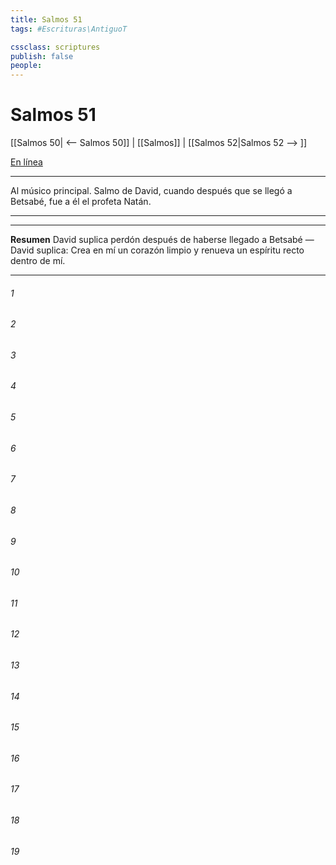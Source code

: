 ```yaml
---
title: Salmos 51
tags: #Escrituras\AntiguoT

cssclass: scriptures
publish: false
people:
---
```


# Salmos 51
[[Salmos 50| <-- Salmos 50]] | [[Salmos]] | [[Salmos 52|Salmos 52 --> ]]

[En línea](https://churchofjesuschrist.org/study/scriptures/ot/ps/51?lang=spa)

---
Al músico principal. Salmo de David, cuando después que se llegó a Betsabé, fue a él el profeta Natán.

---

---
__Resumen__
David suplica perdón después de haberse llegado a Betsabé — David suplica: Crea en mí un corazón limpio y renueva un espíritu recto dentro de mí.

---
###### 1 


###### 2 


###### 3 


###### 4 


###### 5 


###### 6 


###### 7 


###### 8 


###### 9 


###### 10 


###### 11 


###### 12 


###### 13 


###### 14 


###### 15 


###### 16 


###### 17 


###### 18 


###### 19 


